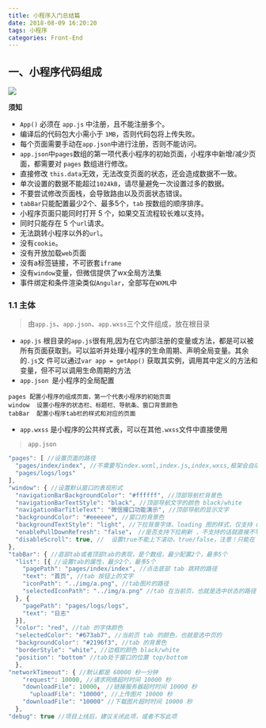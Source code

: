 ```yaml
---
title: 小程序入门总结篇
date: 2018-08-09 16:20:20
tags: 小程序
categories: Front-End
---
```



## 一、小程序代码组成

![](https://upload-images.jianshu.io/upload_images/1519620-e7b4608440bc35a5.png?imageMogr2/auto-orient/)


**须知**

- `App()` 必须在 `app.js` 中注册，且不能注册多个。
- 编译后的代码包大小需小于 `1MB`，否则代码包将上传失败。
- 每个页面需要手动在`app.json`中进行注册，否则不能访问。
- `app.json`中`pages`数组的第一项代表小程序的初始页面，小程序中新增/减少页面，都需要对 `pages` 数组进行修改。
- 直接修改 `this.data`无效，无法改变页面的状态，还会造成数据不一致。
- 单次设置的数据不能超过`1024kB`，请尽量避免一次设置过多的数据。
- 不要尝试修改页面栈，会导致路由以及页面状态错误。
- `tabBar`只能配置最少2个、最多5个，`tab` 按数组的顺序排序。
- 小程序页面只能同时打开 5 个，如果交互流程较长难以支持。
- 同时只能存在 5 个`url`请求。
- 无法跳转小程序以外的`url`。
- 没有`cookie`。
- 没有开放加载`web`页面
- 没有a标签链接，不可嵌套`iframe`
- 没有`window`变量，但微信提供了wx全局方法集
- 事件绑定和条件渲染类似`Angular`，全部写在`WXML`中

### 1.1 主体

> 由`app.js`、`app.json`、`app.wxss`三个文件组成，放在根目录

- `app.js` 根目录的`app.js`很有用,因为在它内部注册的变量或方法，都是可以被所有页面获取到。可以监听并处理小程序的生命周期、声明全局变量。其余的`.js`文 件可以通过`var app = getApp()` 获取其实例，调用其中定义的方法和变量，但不可以调用生命周期的方法
- `app.json `是小程序的全局配置

```
pages 配置小程序的组成页面，第一个代表小程序的初始页面
window  设置小程序的状态栏、标题栏、导航条、窗口背景颜色
tabBar  配置小程序tab栏的样式和对应的页面
```

- `app.wxss` 是小程序的公共样式表，可以在其他`.wxss`文件中直接使用


> `app.json`


```javascript
"pages": [ //设置页面的路径
  "pages/index/index", //不需要写index.wxml,index.js,index,wxss,框架会自动寻找并整合
  "pages/logs/logs"
],
"window": { //设置默认窗口的表现形式
  "navigationBarBackgroundColor": "#ffffff", //顶部导航栏背景色
  "navigationBarTextStyle": "black", //顶部导航文字的颜色 black/white
  "navigationBarTitleText": "微信接口功能演示", //顶部导航的显示文字
  "backgroundColor": "#eeeeee", //窗口的背景色
  "backgroundTextStyle": "light", //下拉背景字体、loading 图的样式，仅支持 dark/light
  "enablePullDownRefresh": "false"， //是否支持下拉刷新 ，不支持的话就直接不写！
  "disableScroll": true, //  设置true不能上下滚动，true/false，注意！只能在 page.json 中有效，无法在 app.json 中设置该项。
},
"tabBar": { //底部tab或者顶部tab的表现，是个数组，最少配置2个，最多5个
  "list": [{ //设置tab的属性，最少2个，最多5个
    "pagePath": "pages/index/index", //点击底部 tab 跳转的路径
    "text": "首页", //tab 按钮上的文字
    "iconPath": "../img/a.png", //tab图片的路径
    "selectedIconPath": "../img/a.png" //tab 在当前页，也就是选中状态的路径
  }, {
    "pagePath": "pages/logs/logs",
    "text": "日志"
  }],
  "color": "red", //tab 的字体颜色
  "selectedColor": "#673ab7", //当前页 tab 的颜色，也就是选中页的
  "backgroundColor": "#2196f3", //tab 的背景色
  "borderStyle": "white", //边框的颜色 black/white
  "position": "bottom" //tab处于窗口的位置 top/bottom
  },
"networkTimeout": { //默认都是 60000 秒一分钟
    "request": 10000, //请求网络超时时间 10000 秒
    "downloadFile": 10000， //链接服务器超时时间 10000 秒
      "uploadFile": "10000", //上传图片 10000 秒
    "downloadFile": "10000" //下载图片超时时间 10000 秒
  },
"debug": true //项目上线后，建议关闭此项，或者不写此项
```




